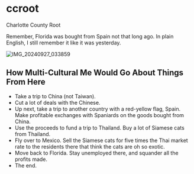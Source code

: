# ccroot
Charlotte County Root 

Remember, Florida was bought from Spain not that long ago. In plain English, I still remember it like it was yesterday. 

![IMG_20240927_033859](https://github.com/user-attachments/assets/25427923-30c7-4a0e-837b-6587fad582da)

## How Multi-Cultural Me Would Go About Things From Here

- Take a trip to China (not Taiwan).
- Cut a lot of deals with the Chinese.
- Up next, take a trip to another country with a red-yellow flag, Spain. Make profitable exchanges with Spaniards on the goods bought from China.
- Use the proceeds to fund a trip to Thailand. Buy a lot of Siamese cats from Thailand.
- Fly over to Mexico. Sell the Siamese cats for five times the Thai market rate to the residents there that think the cats are oh so exotic.
- Move back to Florida. Stay unemployed there, and squander all the profits made.
- The end. 
